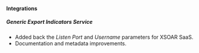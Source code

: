 
#### Integrations

##### Generic Export Indicators Service
- Added back the *Listen Port* and *Username* parameters for XSOAR SaaS.
- Documentation and metadata improvements.
